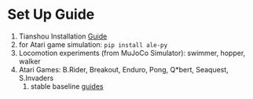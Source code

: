 # Set Up Guide

1. Tianshou Installation [Guide](https://github.com/thu-ml/tianshou/#installation) 
2. for Atari game simulation: `pip install ale-py`
3. Locomotion experiments (from MuJoCo Simulator): swimmer, hopper, walker
4. Atari Games: B.Rider, Breakout, Enduro, Pong, Q*bert, Seaquest, S.Invaders
   1.  stable baseline [guides](https://colab.research.google.com/github/Stable-Baselines-Team/rl-colab-notebooks/blob/sb3/atari_games.ipynb)